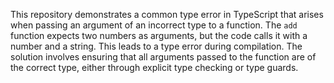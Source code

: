 This repository demonstrates a common type error in TypeScript that arises when passing an argument of an incorrect type to a function. The `add` function expects two numbers as arguments, but the code calls it with a number and a string. This leads to a type error during compilation.  The solution involves ensuring that all arguments passed to the function are of the correct type, either through explicit type checking or type guards.